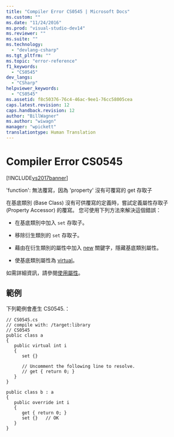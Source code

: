 ```yaml
---
title: "Compiler Error CS0545 | Microsoft Docs"
ms.custom: ""
ms.date: "11/24/2016"
ms.prod: "visual-studio-dev14"
ms.reviewer: ""
ms.suite: ""
ms.technology: 
  - "devlang-csharp"
ms.tgt_pltfrm: ""
ms.topic: "error-reference"
f1_keywords: 
  - "CS0545"
dev_langs: 
  - "CSharp"
helpviewer_keywords: 
  - "CS0545"
ms.assetid: f8c50376-76c4-46ac-9ee1-76cc58005cea
caps.latest.revision: 12
caps.handback.revision: 12
author: "BillWagner"
ms.author: "wiwagn"
manager: "wpickett"
translationtype: Human Translation
---
```

# Compiler Error CS0545
[!INCLUDE[vs2017banner](../../../csharp/includes/vs2017banner.md)]

'function': 無法覆寫，因為 'property' 沒有可覆寫的 get 存取子  
  
 在基底類別 \(Base Class\) 沒有可供覆寫的定義時，嘗試定義屬性存取子 \(Property Accessor\) 的覆寫。  您可使用下列方法來解決這個錯誤：  
  
-   在基底類別中加入 `set` 存取子。  
  
-   移除衍生類別的 `set` 存取子。  
  
-   藉由在衍生類別的屬性中加入 [new](../../../csharp/language-reference/keywords/new.md) 關鍵字，隱藏基底類別屬性。  
  
-   使基底類別屬性為 [virtual](../../../csharp/language-reference/keywords/virtual.md)。  
  
 如需詳細資訊，請參閱[使用屬性](../../../csharp/programming-guide/classes-and-structs/using-properties.md)。  
  
## 範例  
 下列範例會產生 CS0545.：  
  
```  
// CS0545.cs  
// compile with: /target:library  
// CS0545  
public class a  
{  
   public virtual int i  
   {  
      set {}  
  
      // Uncomment the following line to resolve.  
      // get { return 0; }  
   }  
}  
  
public class b : a  
{  
   public override int i  
   {  
      get { return 0; }  
      set {}   // OK  
   }  
}  
```